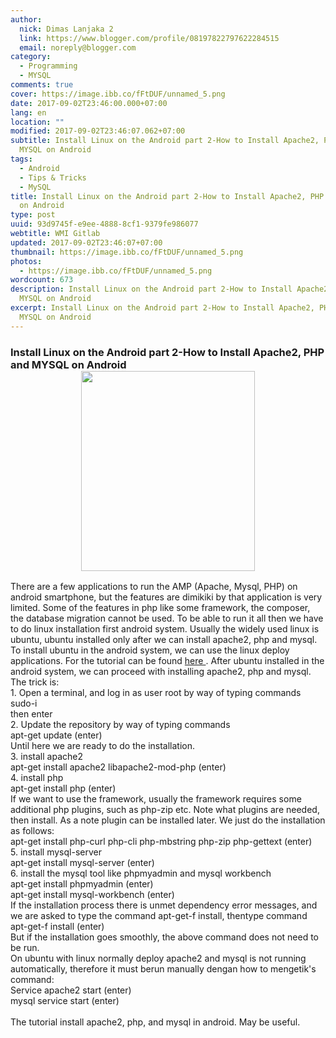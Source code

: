```yaml
---
author:
  nick: Dimas Lanjaka 2
  link: https://www.blogger.com/profile/08197822797622284515
  email: noreply@blogger.com
category:
  - Programming
  - MYSQL
comments: true
cover: https://image.ibb.co/fFtDUF/unnamed_5.png
date: 2017-09-02T23:46:00.000+07:00
lang: en
location: ""
modified: 2017-09-02T23:46:07.062+07:00
subtitle: Install Linux on the Android part 2-How to Install Apache2, PHP and
  MYSQL on Android
tags:
  - Android
  - Tips & Tricks
  - MySQL
title: Install Linux on the Android part 2-How to Install Apache2, PHP and MYSQL
  on Android
type: post
uuid: 93d9745f-e9ee-4888-8cf1-9379fe986077
webtitle: WMI Gitlab
updated: 2017-09-02T23:46:07+07:00
thumbnail: https://image.ibb.co/fFtDUF/unnamed_5.png
photos:
  - https://image.ibb.co/fFtDUF/unnamed_5.png
wordcount: 673
description: Install Linux on the Android part 2-How to Install Apache2, PHP and
  MYSQL on Android
excerpt: Install Linux on the Android part 2-How to Install Apache2, PHP and
  MYSQL on Android
---
```


<h3 lang="en">    Install Linux on the Android part 2-How to Install Apache2, PHP and MYSQL     on Android<div class="separator" style="clear: both; text-align: center;"><a href="https://image.ibb.co/fFtDUF/unnamed_5.png" imageanchor="1" style="margin-left: 1em; margin-right: 1em;" rel="noopener noreferer nofollow"><img border="0" data-original-height="411" data-original-width="358" height="320" src="https://image.ibb.co/fFtDUF/unnamed_5.png" width="278"></a></div></h3><div><div></div></div><div id="artikel"><div>There are a few applications to run the AMP (Apache, Mysql, PHP) on             android smartphone, but the features are dimikiki by that             application is very limited. Some of the features in php like some             framework, the composer, the database migration cannot be used. To             be able to run it all then we have to do linux installation first             android system. Usually the widely used linux is ubuntu, ubuntu             installed only after we can install apache2, php and mysql.         </div><div></div><div>To install ubuntu in the android system, we can use the linux             deploy applications. For the tutorial can be found             <a href="https://web-manajemen.blogspot.com/2017/09/install-linux-on-android-part-1-running.html" rel="nofollow" target="_blank">                here            </a>            . After ubuntu installed in the android system, we can proceed with             installing apache2, php and mysql. The trick is:         </div><div></div><div>1. Open a terminal, and log in as user root by way of typing             commands         </div><div></div><div>sudo-i         </div><div></div><div>then enter         </div><div></div><div>2. Update the repository by way of typing commands         </div><div>apt-get update (enter)         </div><div></div><div>Until here we are ready to do the installation.         </div><div></div><div>3. install apache2         </div><div></div><div>apt-get install apache2 libapache2-mod-php (enter)         </div><div></div><div>4. install php         </div><div></div><div>apt-get install php (enter)         <br>If we want to use the framework, usually the framework requires some additional php plugins, such as php-zip etc. Note what plugins are needed, then install. As a note plugin can be installed later. We just do the installation as follows:<br>apt-get install php-curl php-cli php-mbstring php-zip php-gettext             (enter)         </div><div></div><div>5. install mysql-server         </div><div></div><div>apt-get install mysql-server (enter)         </div><div></div><div>6. install the mysql tool like phpmyadmin and mysql workbench         </div><div></div><div>apt-get install phpmyadmin (enter)         </div><div>apt-get install mysql-workbench (enter)         </div><div></div><div></div><div>If the installation process there is unmet dependency error             messages, and we are asked to type the command apt-get-f install,             thentype command         </div><div></div><div>apt-get-f install (enter)         </div><div></div><div>But if the installation goes smoothly, the above command does not             need to be run.         <br>On ubuntu with linux normally deploy apache2 and mysql is not             running automatically, therefore it must berun manually dengan how             to mengetik's command:         <br>Service apache2 start (enter)         <br>mysql service start (enter)         <br><br></div><div></div><div>The tutorial install apache2, php, and mysql in android. May be             useful.         </div></div>
